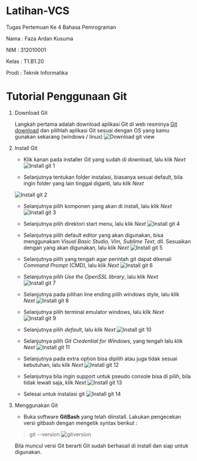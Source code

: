 # Latihan-VCS
Tugas Pertemuan Ke 4 Bahasa Pemrograman

Nama    : Faza Ardan Kusuma

NIM     : 312010001

Kelas   : T1.B1.20

Prodi   : Teknik Informatika

# Tutorial Penggunaan Git

1. Download Git
   
    Langkah pertama adalah download aplikasi Git di web resminya [Git download](https://git-scm.com/) dan pilihlah aplikasi Git sesuai dengan OS yang kamu gunakan sekarang (windows / linux)
    ![Download git view](Pic/gitdownload.png)

2. Install Git

    * Klik kanan pada installer Git yang sudah di download, lalu klik *Next*
    ![Install git 1](Pic/Installgit1.png)

    * Selanjutnya tentukan folder instalasi, biasanya sesuai default, bila ingin folder yang lain tinggal diganti, lalu klik *Next*
    
    ![Install git 2](Pic/Installgit2.png)
    * Selanjutnya pilih komponen yang akan di install, lalu klik *Next*
    ![Install git 3](Pic/Installgit3.png)

    * Selanjutnya pilih direktori start menu, lalu klik *Next*
    ![Install git 4](Pic/Installgit4.png)

    * Selanjutnya pilih default editor yang akan digunakan, bisa menggunakam *Visual Basic Studio, Vim, Sublime Text*, dll. Sesuaikan dengan yang akan digunakan, lalu klik *Next*
    ![Install git 5](Pic/Installgit5.png)

    * Selanjutnya pilih yang tengah agar perintah git dapat dikenali *Command Prompt* (CMD), lalu klik *Next*
    ![Install git 6](Pic/Installgit6.png)

    * Selanjutnya pilih *Use the OpenSSL library*, lalu klik *Next*
    ![Install git 7](Pic/Installgit7.png)

    * Selanjutnya pada pilihan line ending pilih windows style, lalu klik *Next*
    ![Install git 8](Pic/Installgit8.png)

    * Selanjutnya pilih terminal emulator windows, lalu klik *Next*
    ![Install git 9](Pic/Installgit9.png)


    * Selanjutnya pilih *default*, lalu klik *Next*
    ![Install git 10](Pic/Installgit10.png)

    * Selanjutnya pilih *Git Credential for Windows*, yang tengah lalu klik *Next*
    ![Install git 11](Pic/Installgit11.png)

    * Selanjutnya pada extra option bisa dipilih atau juga tidak sesuai kebutuhan, lalu klik *Next*
    ![Install git 12](Pic/Installgit12.png)

    * Selanjutnya bila ingin support untuk pseudo console bisa di pilih, bila tidak lewati saja, klik *Next*
    ![Install git 13](Pic/Installgit13.png)

    * Selesai untuk instalasi git
    ![Install git 14](Pic/Installgit14.png)

3. Menggunakan Git 

    * Buka software **GitBash** yang telah diinstall. Lakukan pengecekan versi gitbash dengan mengetik syntax berikut :
    > git --version
    ![gitversion](Pic/gitversion.png)
    
    Bila muncul versi Git berarti Git sudah berhasail di install dan siap untuk digunakan.